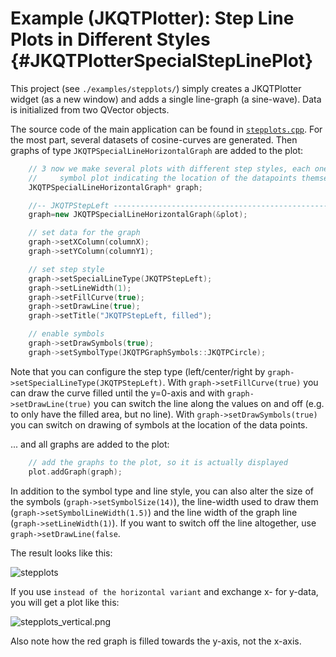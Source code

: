 # Example (JKQTPlotter): Step Line Plots in Different Styles {#JKQTPlotterSpecialStepLinePlot}
This project (see `./examples/stepplots/`) simply creates a JKQTPlotter widget (as a new window) and adds a single line-graph (a sine-wave). Data is initialized from two QVector<double> objects.

The source code of the main application can be found in  [`stepplots.cpp`](https://github.com/jkriege2/JKQtPlotter/tree/master/examples/stepplots/stepplots.cpp). For the most part, several datasets of cosine-curves are generated. Then graphs of type `JKQTPSpecialLineHorizontalGraph` are added to the plot:

```.cpp
	// 3 now we make several plots with different step styles, each one also contains a
    //     symbol plot indicating the location of the datapoints themselves
    JKQTPSpecialLineHorizontalGraph* graph;

    //-- JKQTPStepLeft ----------------------------------------------------------------------------------------
    graph=new JKQTPSpecialLineHorizontalGraph(&plot);

    // set data for the graph
    graph->setXColumn(columnX);
    graph->setYColumn(columnY1);

    // set step style
    graph->setSpecialLineType(JKQTPStepLeft);
    graph->setLineWidth(1);
    graph->setFillCurve(true);
    graph->setDrawLine(true);
    graph->setTitle("JKQTPStepLeft, filled");

    // enable symbols
    graph->setDrawSymbols(true);
    graph->setSymbolType(JKQTPGraphSymbols::JKQTPCircle);

```
Note that you can configure the step type (left/center/right by `graph->setSpecialLineType(JKQTPStepLeft)`. With `graph->setFillCurve(true)` you can draw the curve filled until the y=0-axis and with `graph->setDrawLine(true)` you can switch the line along the values on and off (e.g. to only have the filled area, but no line). With `graph->setDrawSymbols(true)` you can switch on drawing of symbols at the location of the data points.

... and all graphs are added to the plot:
```.cpp
    // add the graphs to the plot, so it is actually displayed
    plot.addGraph(graph);
```

In addition to the symbol type and line style, you can also alter the size of the symbols (`graph->setSymbolSize(14)`), the line-width used to draw them (`graph->setSymbolLineWidth(1.5)`) and the line width of the graph line (`graph->setLineWidth(1)`). If you want to switch off the line altogether, use `graph->setDrawLine(false`.

The result looks like this:

![stepplots](https://raw.githubusercontent.com/jkriege2/JKQtPlotter/master/screenshots/stepplots.png)


If you use `` instead of the horizontal variant `` and exchange x- for y-data, you will get a plot like this:

![stepplots_vertical.png](https://raw.githubusercontent.com/jkriege2/JKQtPlotter/master/screenshots/stepplots_vertical.png)

Also note how the red graph is filled towards the y-axis, not the x-axis.
